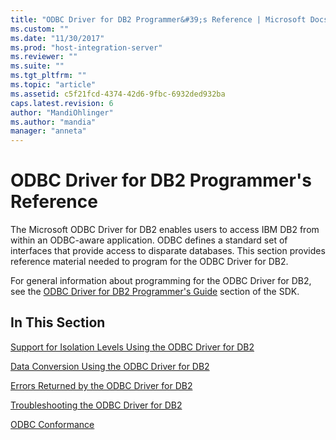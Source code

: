 ```yaml
---
title: "ODBC Driver for DB2 Programmer&#39;s Reference | Microsoft Docs"
ms.custom: ""
ms.date: "11/30/2017"
ms.prod: "host-integration-server"
ms.reviewer: ""
ms.suite: ""
ms.tgt_pltfrm: ""
ms.topic: "article"
ms.assetid: c5f21fcd-4374-42d6-9fbc-6932ded932ba
caps.latest.revision: 6
author: "MandiOhlinger"
ms.author: "mandia"
manager: "anneta"
---
```

# ODBC Driver for DB2 Programmer&#39;s Reference
The Microsoft ODBC Driver for DB2 enables users to access IBM DB2 from within an ODBC-aware application. ODBC defines a standard set of interfaces that provide access to disparate databases. This section provides reference material needed to program for the ODBC Driver for DB2.  
  
 For general information about programming for the ODBC Driver for DB2, see the [ODBC Driver for DB2 Programmer's Guide](http://msdn.microsoft.com/en-us/c828b45d-3f4a-4b22-a383-671ca36f6b3c) section of the SDK.  
  
## In This Section  
 [Support for Isolation Levels Using the ODBC Driver for DB2](../core/support-for-isolation-levels-using-the-odbc-driver-for-db2.md)  
  
 [Data Conversion Using the ODBC Driver for DB2](../core/data-conversion-using-the-odbc-driver-for-db2.md)  
  
 [Errors Returned by the ODBC Driver for DB2](../core/errors-returned-by-the-odbc-driver-for-db2.md)  
  
 [Troubleshooting the ODBC Driver for DB2](../core/troubleshooting-the-odbc-driver-for-db2.md)  
  
 [ODBC Conformance](../core/odbc-conformance.md)